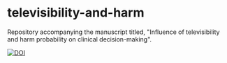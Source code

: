 # televisibility-and-harm
Repository accompanying the manuscript titled, "Influence of televisibility and harm probability on clinical decision-making". 

[![DOI](https://zenodo.org/badge/532253440.svg)](https://zenodo.org/badge/latestdoi/532253440)
